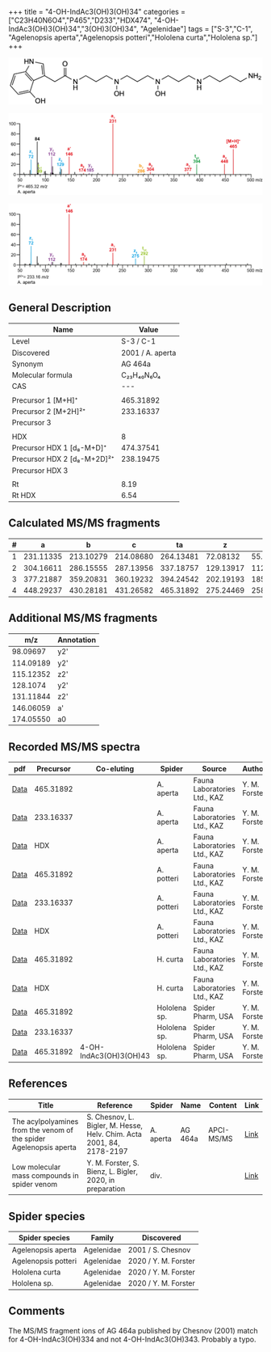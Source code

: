 +++
title = "4-OH-IndAc3(OH)3(OH)34"
categories = ["C23H40N6O4","P465","D233","HDX474",
"4-OH-IndAc3(OH)3(OH)34","3(OH)3(OH)34",
"Agelenidae"]
tags = ["S-3","C-1",
"Agelenopsis aperta","Agelenopsis potteri","Hololena curta","Hololena sp."]
+++

![](/img/4-OH-IndAc3(OH)3(OH)34.png)

![](/img_MSMS/465_4-OH-IndAc3(OH)3(OH)34_Aa.png?classes=border)

![](/img_MSMS/465_4-OH-IndAc3(OH)3(OH)34_Aa_2.png?classes=border)

## General Description

| Name                        | Value            |
|-----------------------------|------------------|
| Level                       | S-3 / C-1               |
| Discovered                  | 2001 / A. aperta |
| Synonym                     | AG 464a          |
| Molecular formula           | C₂₃H₄₀N₆O₄       |
| CAS                         | ---              |
|                             |                  |
| Precursor 1 [M+H]⁺          | 465.31892        |
| Precursor 2 [M+2H]²⁺        | 233.16337        |
| Precursor 3                 |                  |
|                             |                  |
| HDX                         | 8                |
| Precursor HDX 1 [d₈-M+D]⁺   | 474.37541        |
| Precursor HDX 2 [d₈-M+2D]²⁺ | 238.19475        |
| Precursor HDX 3             |                  |
|                             |                  |
| Rt                          | 8.19             |
| Rt HDX                      | 6.54             |

## Calculated MS/MS fragments

| # | a         | b         | c         | ta        | z         | y         | tz        |
|---|-----------|-----------|-----------|-----------|-----------|-----------|-----------|
| 1 | 231.11335 | 213.10279 | 214.08680 | 264.13481 | 72.08132  | 55.05477  | 89.10787  |
| 2 | 304.16611 | 286.15555 | 287.13956 | 337.18757 | 129.13917 | 112.11262 | 162.16063 |
| 3 | 377.21887 | 359.20831 | 360.19232 | 394.24542 | 202.19193 | 185.16538 | 235.21339 |
| 4 | 448.29237 | 430.28181 | 431.26582 | 465.31892 | 275.24469 | 258.21814 | 292.27124 |

## Additional MS/MS fragments

| m/z       | Annotation |
|-----------|------------|
| 98.09697  | y2'        |
| 114.09189 | y2'        |
| 115.12352 | z2'        |
| 128.1074  | y2'        |
| 131.11844 | z2'        |
| 146.06059 | a'         |
| 174.05550 | a0         |

## Recorded MS/MS spectra

| pdf                                                         | Precursor | Co-eluting | Spider    | Source                       | Author        |
|-------------------------------------------------------------|-----------|------------|-----------|------------------------------|---------------|
| [Data](/pdf/A-aperta/465_4-OH-IndAc3(OH)3(OH)34_Aa.pdf)     | 465.31892 |            | A. aperta | Fauna Laboratories Ltd., KAZ | Y. M. Forster |
| [Data](/pdf/A-aperta/465_4-OH-IndAc3(OH)3(OH)34_Aa_2.pdf)   | 233.16337 |            | A. aperta | Fauna Laboratories Ltd., KAZ | Y. M. Forster |
| [Data](/pdf/A-aperta/465_4-OH-IndAc3(OH)3(OH)34_Aa_HDX.pdf) | HDX       |            | A. aperta | Fauna Laboratories Ltd., KAZ | Y. M. Forster |
| [Data](/pdf/A-potteri/465_4-OH-IndAc3(OH)3(OH)34_Ap.pdf) | 465.31892 |           | A. potteri | Fauna Laboratories Ltd., KAZ | Y. M. Forster |
| [Data](/pdf/A-potteri/465_4-OH-IndAc3(OH)3(OH)34_Ap_2.pdf) | 233.16337 |           | A. potteri | Fauna Laboratories Ltd., KAZ | Y. M. Forster |
| [Data](/pdf/A-potteri/465_4-OH-IndAc3(OH)3(OH)34_Ap_HDX.pdf) | HDX |           | A. potteri | Fauna Laboratories Ltd., KAZ | Y. M. Forster |
| [Data](/pdf/H-curta/465_4-OH-IndAc3(OH)3(OH)34_Hc.pdf) | 465.31892 |           | H. curta | Fauna Laboratories Ltd., KAZ | Y. M. Forster |
| [Data](/pdf/H-curta/465_4-OH-IndAc3(OH)3(OH)34_Hc_HDX.pdf) | HDX |           | H. curta | Fauna Laboratories Ltd., KAZ | Y. M. Forster |
| [Data](/pdf/Hololena-sp/465_4-OH-IndAc3(OH)3(OH)34_Ho-sp.pdf) | 465.31892 |           | Hololena sp. | Spider Pharm, USA | Y. M. Forster |
| [Data](/pdf/Hololena-sp/465_4-OH-IndAc3(OH)3(OH)34_Ho-sp_2.pdf) | 233.16337 |           | Hololena sp. | Spider Pharm, USA | Y. M. Forster |
| [Data](/pdf/Hololena-sp/465_4-OH-IndAc3(OH)3(OH)34_4-OH-IndAc3(OH)3(OH)43_Ho-sp_HDX.pdf) | 465.31892 | 4-OH-IndAc3(OH)3(OH)43          | Hololena sp. | Spider Pharm, USA | Y. M. Forster |

## References

| Title                                                              | Reference                                                             | Spider    | Name    | Content    | Link                                                                                                                          |
|--------------------------------------------------------------------|-----------------------------------------------------------------------|-----------|---------|------------|-------------------------------------------------------------------------------------------------------------------------------|
| The acylpolyamines from the venom of the spider Agelenopsis aperta | S. Chesnov, L. Bigler, M. Hesse, Helv. Chim. Acta 2001, 84, 2178-2197 | A. aperta | AG 464a | APCI-MS/MS | [Link](https://onlinelibrary.wiley.com/doi/abs/10.1002/1522-2675%2820010815%2984%3A8%3C2178%3A%3AAID-HLCA2178%3E3.0.CO%3B2-N) |
| Low molecular mass compounds in spider venom      | Y. M. Forster, S. Bienz, L. Bigler, 2020, in preparation          | div.       |   |   | [Link](unknown) |

## Spider species

| Spider species     | Family     | Discovered        |
|--------------------|------------|-------------------|
| Agelenopsis aperta | Agelenidae | 2001 / S. Chesnov |
| Agelenopsis potteri | Agelenidae | 2020 / Y. M. Forster |
| Hololena curta | Agelenidae | 2020 / Y. M. Forster |
| Hololena sp. | Agelenidae | 2020 / Y. M. Forster |

## Comments

The MS/MS fragment ions of AG 464a published by Chesnov (2001) match for 4-OH-IndAc3(OH)334 and not 4-OH-IndAc3(OH)343. Probably a typo.
